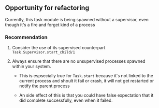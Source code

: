 ## Opportunity for refactoring

Currently, this task module is being spawned without a supervisor, even though it's a fire and forget kind of a process

### Recommendation

1. Consider the use of its supervised counterpart `Task.Supervisor.start_child/1`

2. Always ensure that there are no unsupervised processes spawned within your system.

   - This is espsecially true for `Task.start` because it's not linked to the current process and shoult it fail or crash, it will not get restarted or notify the parent process

   - An side effect of this is that you could have false expectation that it did complete successfully, even when it failed.
